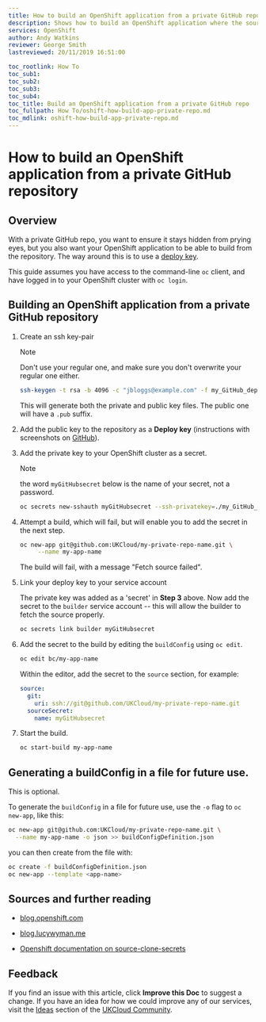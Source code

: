 ```yaml
---
title: How to build an OpenShift application from a private GitHub repository | UKCloud Ltd
description: Shows how to build an OpenShift application where the source code is in a private GitHub repository secured with an SSH key pair
services: OpenShift
author: Andy Watkins
reviewer: George Smith
lastreviewed: 20/11/2019 16:51:00

toc_rootlink: How To
toc_sub1:
toc_sub2:
toc_sub3:
toc_sub4:
toc_title: Build an OpenShift application from a private GitHub repo
toc_fullpath: How To/oshift-how-build-app-private-repo.md
toc_mdlink: oshift-how-build-app-private-repo.md
---
```


# How to build an OpenShift application from a private GitHub repository

## Overview

With a private GitHub repo, you want to ensure it stays hidden from prying
eyes, but you also want your OpenShift application to be able to build from the repository.
The way around this is to use a 
[deploy key](https://developer.github.com/v3/guides/managing-deploy-keys/#deploy-keys).

This guide assumes you have access to the command-line `oc` client, and have
logged in to your OpenShift cluster with `oc login`.


## Building an OpenShift application from a private GitHub repository
1. Create an ssh key-pair

    > [!NOTE]
    > Don't use your regular one, and make sure you don't overwrite your regular one either.
     
    ```bash
    ssh-keygen -t rsa -b 4096 -c "jbloggs@example.com" -f my_GitHub_deploy_key
    ```
    
    This will generate both the private and public key files. The public one will
    have a `.pub` suffix.

2. Add the public key to the repository as a **Deploy key** (instructions
    with screenshots on
    [GitHub](https://developer.github.com/v3/guides/managing-deploy-keys/#deploy-keys)).
    
3. Add the private key to your OpenShift cluster as a secret.
    
    > [!NOTE] 
    > the word `myGitHubsecret` below is the name of your secret, not a password.
     
    ```bash
    oc secrets new-sshauth myGitHubsecret --ssh-privatekey=./my_GitHub_deploy_key
    ```

4. Attempt a build, which will fail, but will enable you to add the
    secret in the next step.
     
    ```bash
    oc new-app git@github.com:UKCloud/my-private-repo-name.git \
         --name my-app-name
    ```
    
    The build will fail, with a message "Fetch source failed".

5. Link your deploy key to your service account
    
    The private key was added as a 'secret' in **Step 3** above. Now add the secret to the `builder`
    service account -- this will allow the builder to fetch the source properly.
     
    ```bash
    oc secrets link builder myGitHubsecret
    ```

6. Add the secret to the build by editing the `buildConfig` using `oc edit`.
 
    ```bash
    oc edit bc/my-app-name
    ``` 
    
    Within the editor, add the secret to the `source` section, for example:
    
    ```yaml
    source:
      git:
        uri: ssh://git@github.com/UKCloud/my-private-repo-name.git
      sourceSecret:
        name: myGitHubsecret
    ```
7. Start the build.

    ```bash
    oc start-build my-app-name
    ```

## Generating a buildConfig in a file for future use.
This is optional.

To generate the `buildConfig` in a file for future use, use the `-o` flag
 to `oc new-app`, like this:

```bash
oc new-app git@github.com:UKCloud/my-private-repo-name.git \
  --name my-app-name -o json >> buildConfigDefinition.json
```

you can then create from the file with:

```bash
oc create -f buildConfigDefinition.json
oc new-app --template <app-name> 
```

## Sources and further reading

- [blog.openshift.com](https://blog.openshift.com/using-ssh-key-for-s2i-builds/)

- [blog.lucywyman.me](http://blog.lucywyman.me/deploy-private-git-repo-to-openshift.html)

- [Openshift documentation on source-clone-secrets](https://docs.openshift.com/container-platform/latest/dev_guide/builds/build_inputs.html#source-clone-secrets)

## Feedback

If you find an issue with this article, click **Improve this Doc** to suggest a change. If you have an idea for how we could improve any of our services, visit the [Ideas](https://community.ukcloud.com/ideas) section of the [UKCloud Community](https://community.ukcloud.com).
